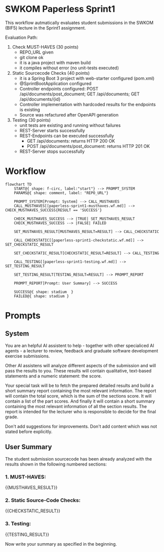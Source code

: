 # SWKOM Paperless Sprint1

This workflow autmatically evaluates student submissions in the SWKOM (BIF5) lecture in the Sprint1 assignment.

Evaluation Path:
1. Check MUST-HAVES (30 points)
    - REPO_URL given
    - git clone ok
    - it is a java project with maven build 
    - it compiles without error (no unit-tests executed)
2. Static Sourcecode Checks (40 points)
    - it is a Spring Boot 3 project with web-starter configured (pom.xml)
    - @SprintBootApplication configured
    - Controller endpoints configured: POST /api/documents/post_document; GET /api/documents; GET /api/documents/{id}
    - Controller implementation with hardcoded results for the endpoints is existing
    - Source was refactured after OpenAPI generation
3. Testing (30 points)
    - unit tests are existing and running without failures
    - REST-Server starts successfully
    - REST-Endpoints can be executed successfully
        - GET /api/documents: returns HTTP 200 OK
        - POST /api/documents/post_document: returns HTTP 201 OK
    - REST-Server stops successfully

# Workflow

```mermaid
flowchart TD
    START@{ shape: f-circ, label:"start"} --> PROMPT_SYSTEM
    PARAMS@{ shape: comment, label: "REPO_URL"}

    PROMPT_SYSTEM[Prompt: System] --> CALL_MUSTHAVES
    CALL_MUSTHAVES[[paperless-sprint1-musthaves.wf.md]] --> CHECK_MUSTHAVES_SUCCESS{RESULT == 'SUCCESS'}

    CHECK_MUSTHAVES_SUCCESS --> |TRUE| SET_MUSTHAVES_RESULT
    CHECK_MUSTHAVES_SUCCESS --> |FALSE| FAILED

    SET_MUSTHAVES_RESULT[MUSTHAVES_RESULT=RESULT] --> CALL_CHECKSTATIC

    CALL_CHECKSTATIC[[paperless-sprint1-checkstatic.wf.md]] --> SET_CHECKSTATIC_RESULT

    SET_CHECKSTATIC_RESULT[CHECKSTATIC_RESULT=RESULT] --> CALL_TESTING

    CALL_TESTING[[paperless-sprint1-testing.wf.md]] --> SET_TESTING_RESULT

    SET_TESTING_RESULT[TESTING_RESULT=RESULT] --> PROMPT_REPORT

    PROMPT_REPORT[Prompt: User Summary] --> SUCCESS

    SUCCESS@{ shape: stadium  }
    FAILED@{ shape: stadium }
```

# Prompts

## System

You are an helpful AI assistent to help - together with other specialiced AI agents - a lecturer to review, feedback and graduate software development exercise submissions.

Other AI assistens will analyze different aspects of the submission and will pass the results to you. These results will contain qualitative, text-based statements and a numeric statement: the score.

Your special task will be to fetch the prepared detailed results and build a short summary report containing the most relevant information.
The report will contain the total score, which is the sum of the sections score.
It will contain a list of the part scores.
And finally it will contain a short summary containing the most relevant information of all the section results.
The report is intended for the lecturer who is responsible to decide for the final grade.

Don't add suggestions for improvements.
Don't add content which was not stated before explicitly.


## User Summary

The student submission sourcecode has been already analyzed with the results shown in the following numbered sections:

### 1. MUST-HAVES:  

{{MUSTHAVES_RESULT}}

### 2. Static Source-Code Checks:  

{{CHECKSTATIC_RESULT}}

### 3. Testing:

{{TESTING_RESULT}}

Now write your summary as specified in the beginning.

